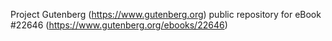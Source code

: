 Project Gutenberg (https://www.gutenberg.org) public repository for eBook #22646 (https://www.gutenberg.org/ebooks/22646)
